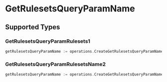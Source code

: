 # GetRulesetsQueryParamName


## Supported Types

### GetRulesetsQueryParamRulesets1

```go
getRulesetsQueryParamName := operations.CreateGetRulesetsQueryParamNameGetRulesetsQueryParamRulesets1(operations.GetRulesetsQueryParamRulesets1{/* values here */})
```

### GetRulesetsQueryParamRulesetsName2

```go
getRulesetsQueryParamName := operations.CreateGetRulesetsQueryParamNameGetRulesetsQueryParamRulesetsName2(operations.GetRulesetsQueryParamRulesetsName2{/* values here */})
```

